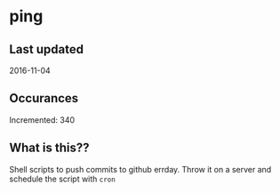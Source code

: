 # ping

## Last updated
2016-11-04

## Occurances
Incremented: 340

## What is this?? 
Shell scripts to push commits to github errday. Throw it on a server and schedule the script with `cron`
